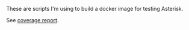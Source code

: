 These are scripts I'm using to build a docker image for testing Asterisk. 

See [coverage report](http://coreyfarrell.github.io/asterisk-ci/output/coverage/index.html).

